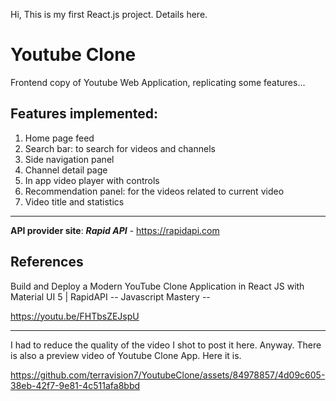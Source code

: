    Hi, This is my first React.js project. 
   Details here.
   
   # Youtube Clone
 Frontend copy of Youtube Web Application, replicating some features...
 
## Features implemented:
  1. Home page feed
  2. Search bar: to search for videos and channels
  3. Side navigation panel
  4. Channel detail page
  5. In app video player with controls
  6. Recommendation panel: for the videos related to current video
  7. Video title and statistics
*************************************
**API provider site**: ***Rapid API*** - https://rapidapi.com

## References 
  Build and Deploy a Modern YouTube Clone Application in React JS with Material UI 5 | RapidAPI
  -- Javascript Mastery --
  
  https://youtu.be/FHTbsZEJspU

****************************************************

I had to reduce the quality of the video I shot to post it here. Anyway. There is also a preview video of Youtube Clone App. Here it is.





https://github.com/terravision7/YoutubeClone/assets/84978857/4d09c605-38eb-42f7-9e81-4c511afa8bbd

